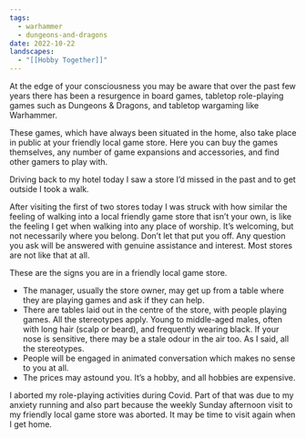 ```yaml
---
tags:
  - warhammer
  - dungeons-and-dragons
date: 2022-10-22
landscapes:
  - "[[Hobby Together]]"
---
```

At the edge of your consciousness you may be aware that over the past few years there has been a resurgence in board games, tabletop role-playing games such as Dungeons & Dragons, and tabletop wargaming like Warhammer.

These games, which have always been situated in the home, also take place in public at your friendly local game store. Here you can buy the games themselves, any number of game expansions and accessories, and find other gamers to play with.

Driving back to my hotel today I saw a store I’d missed in the past and to get outside I took a walk.

After visiting the first of two stores today I was struck with how similar the feeling of walking into a local friendly game store that isn’t your own, is like the feeling I get when walking into any place of worship. It’s welcoming, but not necessarily where you belong. Don’t let that put you off. Any question you ask will be answered with genuine assistance and interest. Most stores are not like that at all.

These are the signs you are in a friendly local game store.
- The manager, usually the store owner, may get up from a table where they are playing games and ask if they can help.
- There are tables laid out in the centre of the store, with people playing games. All the stereotypes apply. Young to middle-aged males, often with long hair (scalp or beard), and frequently wearing black. If your nose is sensitive, there may be a stale odour in the air too. As I said, all the stereotypes.
- People will be engaged in animated conversation which makes no sense to you at all.
- The prices may astound you. It’s a hobby, and all hobbies are expensive.

I aborted my role-playing activities during Covid. Part of that was due to my anxiety running and also part because the weekly Sunday afternoon visit to my friendly local game store was aborted. It may be time to visit again when I get home.